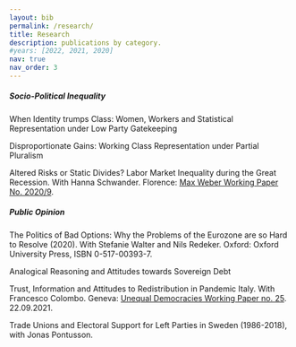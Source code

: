 ```yaml
---
layout: bib
permalink: /research/
title: Research
description: publications by category.
#years: [2022, 2021, 2020]
nav: true
nav_order: 3
---
```


##### **Socio-Political Inequality**

When Identity trumps Class: Women, Workers and Statistical Representation under Low Party Gatekeeping

Disproportionate Gains: Working Class Representation under Partial Pluralism

Altered Risks or Static Divides? Labor Market Inequality during the Great Recession. With Hanna Schwander. Florence: <a href="https://cadmus.eui.eu/bitstream/handle/1814/67752/MWP_2020_09.pdf">Max Weber Working Paper No. 2020/9</a>.

##### **Public Opinion**

The Politics of Bad Options: Why the Problems of the Eurozone are so Hard to Resolve (2020). With Stefanie Walter and Nils Redeker. Oxford: Oxford University Press, ISBN 0-517-00393-7.

Analogical Reasoning and Attitudes towards Sovereign Debt

Trust, Information and Attitudes to Redistribution in Pandemic Italy. With Francesco Colombo. Geneva: <a href="https://unequaldemocracies.unige.ch/files/6916/3232/6551/wp25.pdf">Unequal Democracies Working Paper no. 25</a>. 22.09.2021.

Trade Unions and Electoral Support for Left Parties in Sweden (1986-2018), with Jonas Pontusson.






<!-- _pages/publications.md -->

<!--

<div class="publications">

{%- for y in page.years %}
  <h2 class="year">{{y}}</h2>
  {% bibliography -f papers -q @*[year={{y}}]* %}
{% endfor %}


</div>
-->
